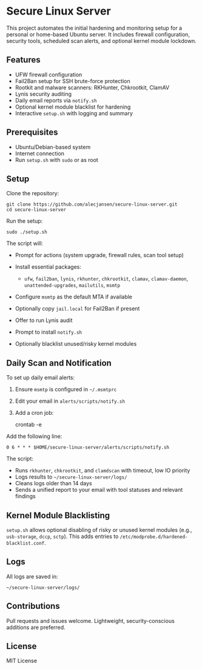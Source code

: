 # Secure Linux Server

This project automates the initial hardening and monitoring setup for a personal or home-based Ubuntu server. It includes firewall configuration, security tools, scheduled scan alerts, and optional kernel module lockdown.

## Features

* UFW firewall configuration
* Fail2Ban setup for SSH brute-force protection
* Rootkit and malware scanners: RKHunter, Chkrootkit, ClamAV
* Lynis security auditing
* Daily email reports via `notify.sh`
* Optional kernel module blacklist for hardening
* Interactive `setup.sh` with logging and summary

## Prerequisites

* Ubuntu/Debian-based system
* Internet connection
* Run `setup.sh` with `sudo` or as root

## Setup

Clone the repository:

```
git clone https://github.com/alecjansen/secure-linux-server.git
cd secure-linux-server
```

Run the setup:

```
sudo ./setup.sh
```

The script will:

* Prompt for actions (system upgrade, firewall rules, scan tool setup)
* Install essential packages:

  * `ufw`, `fail2ban`, `lynis`, `rkhunter`, `chkrootkit`, `clamav`, `clamav-daemon`, `unattended-upgrades`, `mailutils`, `msmtp`
* Configure `msmtp` as the default MTA if available
* Optionally copy `jail.local` for Fail2Ban if present
* Offer to run Lynis audit
* Prompt to install `notify.sh`
* Optionally blacklist unused/risky kernel modules

## Daily Scan and Notification

To set up daily email alerts:

1. Ensure `msmtp` is configured in `~/.msmtprc`
2. Edit your email in `alerts/scripts/notify.sh`
3. Add a cron job:

   crontab -e

Add the following line:

```
0 6 * * * $HOME/secure-linux-server/alerts/scripts/notify.sh
```

The script:

* Runs `rkhunter`, `chkrootkit`, and `clamdscan` with timeout, low IO priority
* Logs results to `~/secure-linux-server/logs/`
* Cleans logs older than 14 days
* Sends a unified report to your email with tool statuses and relevant findings

## Kernel Module Blacklisting

`setup.sh` allows optional disabling of risky or unused kernel modules (e.g., `usb-storage`, `dccp`, `sctp`). This adds entries to `/etc/modprobe.d/hardened-blacklist.conf`.

## Logs

All logs are saved in:

```
~/secure-linux-server/logs/
```

## Contributions

Pull requests and issues welcome. Lightweight, security-conscious additions are preferred.

## License

MIT License

